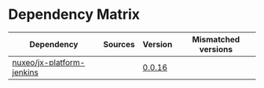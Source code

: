# Dependency Matrix

Dependency | Sources | Version | Mismatched versions
---------- | ------- | ------- | -------------------
[nuxeo/jx-platform-jenkins](https://github.com/nuxeo/jx-platform-jenkins) |  | [0.0.16](https://github.com/nuxeo/jx-platform-jenkins/releases/tag/v0.0.16) | 
